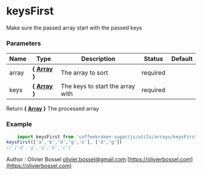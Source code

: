 # keysFirst

Make sure the passed array start with the passed keys


### Parameters
Name  |  Type  |  Description  |  Status  |  Default
------------  |  ------------  |  ------------  |  ------------  |  ------------
array  |  **{ [Array](https://developer.mozilla.org/fr/docs/Web/JavaScript/Reference/Objets_globaux/Array) }**  |  The array to sort  |  required  |
keys  |  **{ [Array](https://developer.mozilla.org/fr/docs/Web/JavaScript/Reference/Objets_globaux/Array) }**  |  The keys to start the array with  |  required  |

Return **{ [Array](https://developer.mozilla.org/fr/docs/Web/JavaScript/Reference/Objets_globaux/Array) }** The processed array

### Example
```js
	import keysFirst from 'coffeekraken-sugar/js/utils/arrays/keysFirst'
keysFirst(['a','b','d','g','c'], ['d','g'])
// ['d','g','a','b','c']
```
Author : Olivier Bossel [olivier.bossel@gmail.com](mailto:olivier.bossel@gmail.com) [https://olivierbossel.com](https://olivierbossel.com)